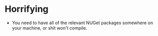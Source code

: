 # Horrifying
* You need to have all of the relevant NUGet packages somewhere on your machine, or shit won't compile.